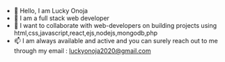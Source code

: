 - 👋 Hello, I am Lucky Onoja
- 👀 I am a full stack web developer
- 💞️ I want to collaborate with web-developers on building projects using html,css,javascript,react,ejs,nodejs,mongodb,php
- 📫 I am always available and active and you can surely reach out to me  through my email : luckyonoja2020@gmail.com

